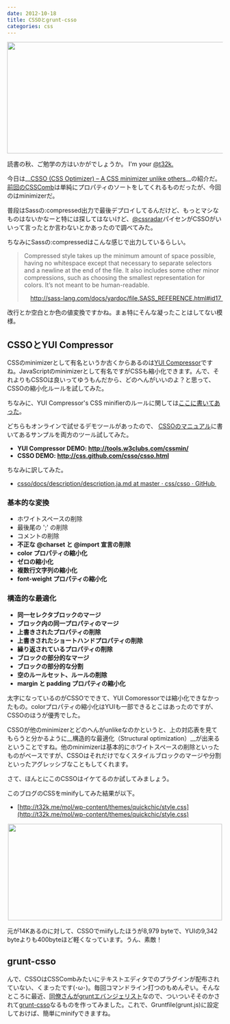 ```yaml
---
date: 2012-10-18
title: CSSOとgrunt-csso
categories: css
---
```

<a href="http://css.github.com/csso/"><img class="aligncenter size-full fig" title="CSSO" src="/static/blog/2012/10/csso.png" alt="" width="520" height="260" /></a>

読書の秋、ご勉学の方はいかがでしょうか。 I'm your <a href="https://twitter.com/t32k">@t32k.</a>

今日は__<a href="http://css.github.com/csso/">CSSO (CSS Optimizer) – A CSS minimizer unlike others</a>__の紹介だ。<a href="http://t32k.me/mol/log/csscomb/">前回のCSSComb</a>は単純にプロパティのソートをしてくれるものだったが、今回のはminimizerだ。

普段はSassの:compressed出力で最後デプロイしてるんだけど、もっとマシなものはないかなーと特には探してはないけど、<a href="https://twitter.com/cssradar">@cssradar</a>パイセンがCSSOがいいって言ったとか言わないとかあったので調べてみた。

ちなみにSassの:compressedはこんな感じで出力しているらしい。
<blockquote>Compressed style takes up the minimum amount of space possible, having no whitespace except that necessary to separate selectors and a newline at the end of the file. It also includes some other minor compressions, such as choosing the smallest representation for colors. It’s not meant to be human-readable.
<p style="text-align: right;"><a href="http://sass-lang.com/docs/yardoc/file.SASS_REFERENCE.html#id17 ">http://sass-lang.com/docs/yardoc/file.SASS_REFERENCE.html#id17 </a></p>
</blockquote>
改行とか空白とか色の値変換ですかね。まぁ特にそんな凝ったことはしてない模様。

## CSSOとYUI Compressor

CSSのminimizerとして有名というか古くからあるのは<a href="https://github.com/yui/yuicompressor">YUI Compressor</a>ですね。JavaScriptのminimizerとして有名ですがCSSも縮小化できます。んで、それよりもCSSOは良いってゆうもんだから、どのへんがいいのよ？と思って、CSSOの縮小化ルールを試してみた。

ちなみに、YUI Compressor's CSS minifierのルールに関しては<a href="http://developer.yahoo.com/yui/compressor/css.html">ここに書いてあった</a>。

どちらもオンラインで試せるデモツールがあったので、 <a href="https://github.com/css/csso/blob/master/MANUAL.en.md">CSSOのマニュアル</a>に書いてあるサンプルを両方のツール試してみた。

+ __YUI Compressor DEMO: <a href="http://tools.w3clubs.com/cssmin/">http://tools.w3clubs.com/cssmin/</a>__
+ __CSSO DEMO: <a href="http://css.github.com/csso/csso.html">http://css.github.com/csso/csso.html</a>__

ちなみに訳してみた。

+ <a href="https://github.com/css/csso/blob/master/docs/description/description.ja.md">csso/docs/description/description.ja.md at master · css/csso · GitHub </a>


### 基本的な変換

+ ホワイトスペースの削除
+ 最後尾の ';' の削除
+ コメントの削除
+ __不正な @charset と @import 宣言の削除__
+ __color プロパティの縮小化__
+ __ゼロの縮小化__
+ __複数行文字列の縮小化__
+ __font-weight プロパティの縮小化__


### 構造的な最適化

+ __同一セレクタブロックのマージ__
+ __ブロック内の同一プロパティのマージ__
+ __上書きされたプロパティの削除__
+ __上書きされたショートハンドプロパティの削除__
+ __繰り返されているプロパティの削除__
+ __ブロックの部分的なマージ__
+ __ブロックの部分的な分割__
+ __空のルールセット、ルールの削除__
+ __margin と padding プロパティの縮小化__

太字になっているのがCSSOでできて、YUI Comoressorでは縮小化できなかったもの。colorプロパティの縮小化はYUIも一部できるとこはあったのですが、CSSOのほうが優秀でした。

CSSOが他のminimizerとどのへんがunlikeなのかというと、上の対応表を見てもらうと分かるように__構造的な最適化（Structural optimization）__が出来るということですね。他のminimizerは基本的にホワイトスペースの削除といったものがベースですが、CSSOはそれだけでなくスタイルブロックのマージや分割といったアグレッシブなこともしてくれます。

さて、ほんとにこのCSSOはイケてるのか試してみましょう。

このブログのCSSをminifyしてみた結果が以下。

+ [http://t32k.me/mol/wp-content/themes/quickchic/style.css](http://t32k.me/mol/wp-content/themes/quickchic/style.css)

<p style="text-align: center;"><a href="/static/blog/2012/10/filesize.png"><img class="aligncenter  fig" title="Size" src="/static/blog/2012/10/filesize.png" alt="" width="500" height="225" /></a></p>
元が14Kあるのに対して、CSSOでmiifyしたほうが8,979 byteで、YUIの9,342 byteよりも400byteほど軽くなっています。うん、素敵！

## grunt-csso

んで、CSSOはCSSCombみたいにテキストエディタでのプラグインが配布されていない、くまったです(･ω･)。毎回コマンドライン打つのもめんぞい。そんなところに最近、<a href="http://havelog.ayumusato.com/develop/others/e495-grunt_initialize.html">同僚さんがgruntエバンジェリスト</a>なので、ついついそそのかされて<a href="https://npmjs.org/package/grunt-csso">grunt-csso</a>なるものを作ってみました。これで、Gruntfile(grunt.js)に設定しておけば、簡単にminifyできますね。
